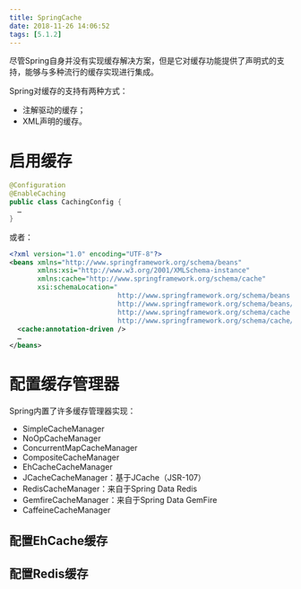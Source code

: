 ```yaml
---
title: SpringCache
date: 2018-11-26 14:06:52
tags: [5.1.2]
---
```


尽管Spring自身并没有实现缓存解决方案，但是它对缓存功能提供了声明式的支持，能够与多种流行的缓存实现进行集成。

Spring对缓存的支持有两种方式：

- 注解驱动的缓存；
- XML声明的缓存。

# 启用缓存

```java
@Configuration
@EnableCaching
public class CachingConfig {
  …
}
```

或者：

```xml
<?xml version="1.0" encoding="UTF-8"?>
<beans xmlns="http://www.springframework.org/schema/beans"
       xmlns:xsi="http://www.w3.org/2001/XMLSchema-instance"
       xmlns:cache="http://www.springframework.org/schema/cache"
       xsi:schemaLocation="
                           http://www.springframework.org/schema/beans
                           http://www.springframework.org/schema/beans/spring-beans.xsd
                           http://www.springframework.org/schema/cache
                           http://www.springframework.org/schema/cache/spring-cache.xsd">
  <cache:annotation-driven />
  …
</beans>
```

# 配置缓存管理器

Spring内置了许多缓存管理器实现：

- SimpleCacheManager
- NoOpCacheManager
- ConcurrentMapCacheManager
- CompositeCacheManager
- EhCacheCacheManager
- JCacheCacheManager：基于JCache（JSR-107）
- RedisCacheManager：来自于Spring Data Redis
- GemfireCacheManager：来自于Spring Data GemFire
- CaffeineCacheManager

## 配置EhCache缓存

## 配置Redis缓存

